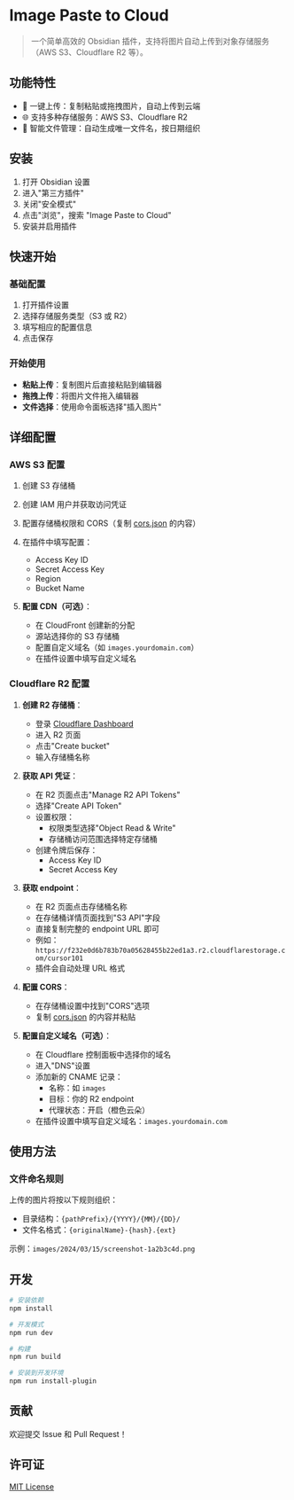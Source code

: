 # Image Paste to Cloud

> 一个简单高效的 Obsidian 插件，支持将图片自动上传到对象存储服务（AWS S3、Cloudflare R2 等）。

## 功能特性

- 🚀 一键上传：复制粘贴或拖拽图片，自动上传到云端
- 🌐 支持多种存储服务：AWS S3、Cloudflare R2
- 📁 智能文件管理：自动生成唯一文件名，按日期组织

## 安装

1. 打开 Obsidian 设置
2. 进入"第三方插件"
3. 关闭"安全模式"
4. 点击"浏览"，搜索 "Image Paste to Cloud"
5. 安装并启用插件

## 快速开始

### 基础配置

1. 打开插件设置
2. 选择存储服务类型（S3 或 R2）
3. 填写相应的配置信息
4. 点击保存

### 开始使用

- **粘贴上传**：复制图片后直接粘贴到编辑器
- **拖拽上传**：将图片文件拖入编辑器
- **文件选择**：使用命令面板选择"插入图片"

## 详细配置

### AWS S3 配置

1. 创建 S3 存储桶
2. 创建 IAM 用户并获取访问凭证
3. 配置存储桶权限和 CORS（复制 [cors.json](cors.json) 的内容）
4. 在插件中填写配置：
   - Access Key ID
   - Secret Access Key
   - Region
   - Bucket Name

5. **配置 CDN（可选）**：
   - 在 CloudFront 创建新的分配
   - 源站选择你的 S3 存储桶
   - 配置自定义域名（如 `images.yourdomain.com`）
   - 在插件设置中填写自定义域名

### Cloudflare R2 配置

1. **创建 R2 存储桶**：
   - 登录 [Cloudflare Dashboard](https://dash.cloudflare.com)
   - 进入 R2 页面
   - 点击"Create bucket"
   - 输入存储桶名称

2. **获取 API 凭证**：
   - 在 R2 页面点击"Manage R2 API Tokens"
   - 选择"Create API Token"
   - 设置权限：
     - 权限类型选择"Object Read & Write"
     - 存储桶访问范围选择特定存储桶
   - 创建令牌后保存：
     - Access Key ID
     - Secret Access Key

3. **获取 endpoint**：
   - 在 R2 页面点击存储桶名称
   - 在存储桶详情页面找到"S3 API"字段
   - 直接复制完整的 endpoint URL 即可
   - 例如：`https://f232e0d6b783b70a05628455b22ed1a3.r2.cloudflarestorage.com/cursor101`
   - 插件会自动处理 URL 格式

4. **配置 CORS**：
   - 在存储桶设置中找到"CORS"选项
   - 复制 [cors.json](cors.json) 的内容并粘贴

5. **配置自定义域名（可选）**：
   - 在 Cloudflare 控制面板中选择你的域名
   - 进入"DNS"设置
   - 添加新的 CNAME 记录：
     - 名称：如 `images`
     - 目标：你的 R2 endpoint
     - 代理状态：开启（橙色云朵）
   - 在插件设置中填写自定义域名：`images.yourdomain.com`

## 使用方法

### 文件命名规则

上传的图片将按以下规则组织：
- 目录结构：`{pathPrefix}/{YYYY}/{MM}/{DD}/`
- 文件名格式：`{originalName}-{hash}.{ext}`

示例：`images/2024/03/15/screenshot-1a2b3c4d.png`

## 开发

```bash
# 安装依赖
npm install

# 开发模式
npm run dev

# 构建
npm run build

# 安装到开发环境
npm run install-plugin
```

## 贡献

欢迎提交 Issue 和 Pull Request！

## 许可证

[MIT License](LICENSE)
